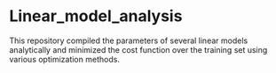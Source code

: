 # Linear_model_analysis
This repository compiled the parameters of several linear models analytically and minimized the cost function over the training set using various optimization methods.

